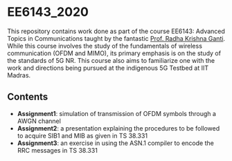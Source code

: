# EE6143_2020

This repository contains work done as part of the course EE6143: Advanced Topics in Communications taught by the fantastic [Prof. Radha Krishna Ganti](http://www.ee.iitm.ac.in/~rganti/). While this course involves the study of the fundamentals of wireless communication (OFDM and MIMO), its primary emphasis is on the study of the standards of 5G NR. This course also aims to familiarize one with the work and directions being pursued at the indigenous 5G Testbed at IIT Madras.

## Contents 

- __Assignment1__: simulation of transmission of OFDM symbols through a AWGN channel
- __Assignment2__: a presentation explaining the procedures to be followed to acquire SIB1 and MIB as given in TS 38.331
- __Assignment3__: an exercise in using the ASN.1 compiler to encode the RRC messages in TS 38.331

